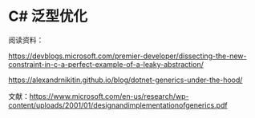 # C# 泛型优化

阅读资料：

https://devblogs.microsoft.com/premier-developer/dissecting-the-new-constraint-in-c-a-perfect-example-of-a-leaky-abstraction/

https://alexandrnikitin.github.io/blog/dotnet-generics-under-the-hood/

文献：https://www.microsoft.com/en-us/research/wp-content/uploads/2001/01/designandimplementationofgenerics.pdf